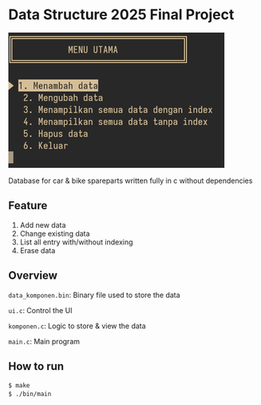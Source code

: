 # Data Structure 2025 Final Project

![main menu](/assets/main_menu.png)

Database for car & bike spareparts written fully in c without dependencies

## Feature
1. Add new data
2. Change existing data
3. List all entry with/without indexing
4. Erase data

## Overview
`data_komponen.bin`: Binary file used to store the data

`ui.c`: Control the UI

`komponen.c`: Logic to store & view the data

`main.c`: Main program

## How to run
```bash
$ make
$ ./bin/main
```

